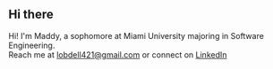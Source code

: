 ## Hi there 
Hi! I'm Maddy, a sophomore at Miami University majoring in Software Engineering.  
Reach me at lobdell421@gmail.com or connect on [LinkedIn](https://www.linkedin.com/in/madeline-lobdell/)


<!--
**Madeline1315/Madeline1315** is a ✨ _special_ ✨ repository because its `README.md` (this file) appears on your GitHub profile.

Here are some ideas to get you started:

- 🔭 I’m currently working on ...
- 🌱 I’m currently learning ...
- 👯 I’m looking to collaborate on ...
- 🤔 I’m looking for help with ...
- 💬 Ask me about ...
- 📫 How to reach me: ...
- 😄 Pronouns: ...
- ⚡ Fun fact: ...
-->
